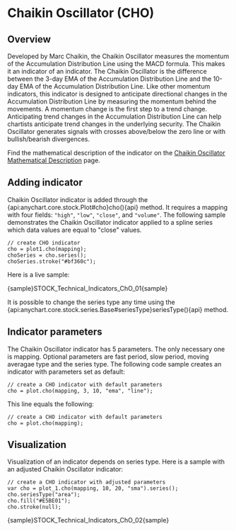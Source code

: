 # Chaikin Oscillator (CHO)

## Overview

Developed by Marc Chaikin, the Chaikin Oscillator measures the momentum of the Accumulation Distribution Line using the MACD formula. This makes it an indicator of an indicator. The Chaikin Oscillator is the difference between the 3-day EMA of the Accumulation Distribution Line and the 10-day EMA of the Accumulation Distribution Line. Like other momentum indicators, this indicator is designed to anticipate directional changes in the Accumulation Distribution Line by measuring the momentum behind the movements. A momentum change is the first step to a trend change. Anticipating trend changes in the Accumulation Distribution Line can help chartists anticipate trend changes in the underlying security. The Chaikin Oscillator generates signals with crosses above/below the zero line or with bullish/bearish divergences.

Find the mathematical description of the indicator on the [Chaikin Oscillator Mathematical Description](Mathematical_Description#chaikin_oscillator) page.


## Adding indicator

Chaikin Oscillator indicator is added through the {api:anychart.core.stock.Plot#cho}cho(){api} method. It requires a mapping with four fields: `"high"`, `"low"`, `"close"`, and `"volume"`. The following sample demonstrates the Chaikin Oscillator indicator applied to a spline series which data values are equal to "close" values.

```
// create CHO indicator
cho = plot1.cho(mapping);
choSeries = cho.series();
choSeries.stroke("#bf360c");
```

Here is a live sample:

{sample}STOCK\_Technical\_Indicators\_ChO\_01{sample}

It is possible to change the series type any time using the {api:anychart.core.stock.series.Base#seriesType}seriesType(){api} method.


## Indicator parameters

The Chaikin Oscillator indicator has 5 parameters. The only necessary one is mapping. Optional parameters are fast period, slow period, moving averagae type and the series type. The following code sample creates an indicator with parameters set as default:

```
// create a CHO indicator with default parameters
cho = plot.cho(mapping, 3, 10, "ema", "line");
```

This line equals the following:

```
// create a CHO indicator with default parameters
cho = plot.cho(mapping);
```

## Visualization

Visualization of an indicator depends on series type. Here is a sample with an adjusted Chaikin Oscillator indicator:

```
// create a CHO indicator with adjusted parameters
var cho = plot_1.cho(mapping, 10, 20, "sma").series();
cho.seriesType("area");
cho.fill("#E5BE01");
cho.stroke(null);
```

{sample}STOCK\_Technical\_Indicators\_ChO\_02{sample}